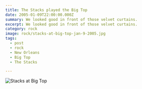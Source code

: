 ```yaml
---
title: The Stacks played the Big Top
date: 2005-01-09T22:00:00.000Z
summary: We looked good in front of those velvet curtains.
excerpt: We looked good in front of those velvet curtains.
category: rock
image: rock/stacks-at-big-top-jan-9-2005.jpg
tags:
  - post
  - rock
  - New Orleans
  - Big Top
  - The Stacks

---
```


![Stacks at Big Top](/static/img/rock/stacks-at-big-top-jan-9-2005.jpg "Stacks at Big Top")